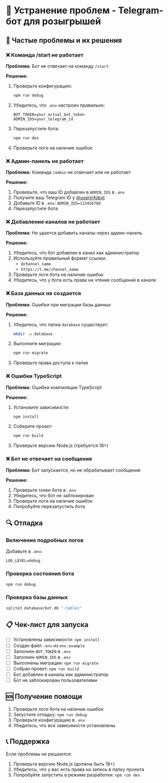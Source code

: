 # 🔧 Устранение проблем - Telegram-бот для розыгрышей

## 🚨 Частые проблемы и их решения

### ❌ Команда /start не работает

**Проблема:** Бот не отвечает на команду `/start`

**Решение:**
1. Проверьте конфигурацию:
   ```bash
   npm run debug
   ```

2. Убедитесь, что `.env` настроен правильно:
   ```env
   BOT_TOKEN=your_actual_bot_token
   ADMIN_IDS=your_telegram_id
   ```

3. Перезапустите бота:
   ```bash
   npm run dev
   ```

4. Проверьте логи на наличие ошибок

### ❌ Админ-панель не работает

**Проблема:** Команда `/admin` не отвечает или не работает

**Решение:**
1. Проверьте, что ваш ID добавлен в `ADMIN_IDS` в `.env`
2. Получите ваш Telegram ID у [@userinfobot](https://t.me/userinfobot)
3. Добавьте ID в `.env`: `ADMIN_IDS=123456789`
4. Перезапустите бота

### ❌ Добавление каналов не работает

**Проблема:** Не удается добавить каналы через админ-панель

**Решение:**
1. Убедитесь, что бот добавлен в канал как администратор
2. Используйте правильный формат ссылки:
   - `@channel_name`
   - `https://t.me/channel_name`
3. Проверьте логи бота на наличие ошибок
4. Убедитесь, что у бота есть права на чтение сообщений в канале

### ❌ База данных не создается

**Проблема:** Ошибки при миграции базы данных

**Решение:**
1. Убедитесь, что папка `database` существует:
   ```bash
   mkdir -p database
   ```

2. Выполните миграции:
   ```bash
   npm run migrate
   ```

3. Проверьте права доступа к папке

### ❌ Ошибки TypeScript

**Проблема:** Ошибки компиляции TypeScript

**Решение:**
1. Установите зависимости:
   ```bash
   npm install
   ```

2. Соберите проект:
   ```bash
   npm run build
   ```

3. Проверьте версию Node.js (требуется 18+)

### ❌ Бот не отвечает на сообщения

**Проблема:** Бот запускается, но не обрабатывает сообщения

**Решение:**
1. Проверьте токен бота в `.env`
2. Убедитесь, что бот не заблокирован
3. Проверьте логи на наличие ошибок
4. Попробуйте перезапустить бота

## 🔍 Отладка

### Включение подробных логов

Добавьте в `.env`:
```env
LOG_LEVEL=debug
```

### Проверка состояния бота

```bash
npm run debug
```

### Проверка базы данных

```bash
sqlite3 database/bot.db ".tables"
```

## 📋 Чек-лист для запуска

- [ ] Установлены зависимости: `npm install`
- [ ] Создан файл `.env` из `env.example`
- [ ] Заполнен `BOT_TOKEN` в `.env`
- [ ] Заполнен `ADMIN_IDS` в `.env`
- [ ] Выполнены миграции: `npm run migrate`
- [ ] Собран проект: `npm run build`
- [ ] Бот добавлен в каналы как администратор
- [ ] Бот не заблокирован пользователями

## 🆘 Получение помощи

1. Проверьте логи бота на наличие ошибок
2. Запустите отладку: `npm run debug`
3. Проверьте конфигурацию в `.env`
4. Убедитесь, что все зависимости установлены

## 📞 Поддержка

Если проблемы не решаются:
1. Проверьте версию Node.js (должна быть 18+)
2. Убедитесь, что у вас есть права на запись в папку проекта
3. Попробуйте запустить в режиме разработки: `npm run dev` 